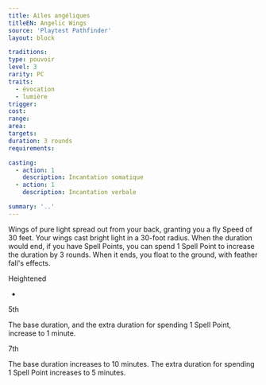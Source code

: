 ```yaml
---
title: Ailes angéliques
titleEN: Angelic Wings
source: 'Playtest Pathfinder'
layout: block

traditions:
type: pouvoir
level: 3
rarity: PC
traits:
  - évocation
  - lumière
trigger: 
cost: 
range: 
area: 
targets: 
duration: 3 rounds
requirements: 

casting:
  - action: 1
    description: Incantation somatique
  - action: 1
    description: Incantation verbale

summary: '..'
---
```

Wings of pure light spread out from your back, granting you a fly Speed of 30 feet. Your wings cast bright light in a 30-foot radius. When the duration would end, if you have Spell Points, you can spend 1 Spell Point to increase the duration by 3 rounds. When it ends, you float to the ground, with feather fall's effects.

Heightened

-

5th

The base duration, and the extra duration for spending 1 Spell Point, increase to 1 minute.

7th

The base duration increases to 10 minutes. The extra duration for spending 1 Spell Point increases to 5 minutes.